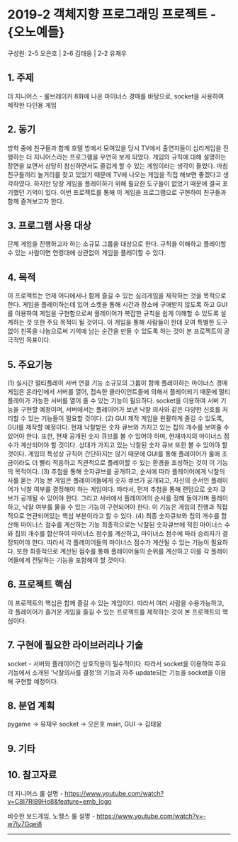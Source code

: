 # 2019-2 객체지향 프로그래밍 프로젝트 - **{오노예들}**
구성원: 2-5 오은호 | 2-6 김태웅 | 2-2 유재우

## 1. 주제
더 지니어스 - 룰브레이커 8화에 나온 마이너스 경매를 바탕으로, socket을 사용하여 제작한 다인용 게임

## 2. 동기
방학 중에 친구들과 함께 호텔 방에서 모여있을 당시 TV에서 출연자들이 심리게임을 진행하는 더 지니어스라는 프로그램을 우연히 보게 되었다. 게임의 규칙에 대해 설명하는 장면을 보면서 상당히 참신하면서도 즐겁게 할 수 있는 게임이라는 생각이 들었다. 마침 친구들끼리 놀거리를 찾고 있었기 때문에 TV에 나오는 게임을 직접 해보면 좋겠다고 생각하였다. 하지만 당장 게임을 플레이하기 위해 필요한 도구들이 없었기 때문에 결국 포기했던 기억이 있다. 이번 프로젝트를 통해 이 게임을 프로그램으로 구현하여 친구들과 함께 즐겨보고자 한다.

## 3. 프로그램 사용 대상
단체 게임을 진행하고자 하는 소규모 그룹을 대상으로 한다.
규칙을 이해하고 플레이할 수 있는 사람이면 연령대에 상관없이 게임을 플레이할 수 있다.

## 4. 목적
이 프로젝트는 언제 어디에서나 함께 즐길 수 있는 심리게임을 제작하는 것을 목적으로 한다. 게임을 플레이하는데 있어 소켓을 통해 시간과 장소에 구애받지 않도록 하고 GUI를 이용하여 게임을 구현함으로써 플레이어가 복잡한 규칙을 쉽게 이해할 수 있도록 설계하는 것 또한 주요 목적이 될 것이다. 이 게임을 통해 사람들이 한데 모여 특별한 도구 없이 친목을 나눔으로써 기억에 남는 순간을 만들 수 있도록 하는 것이 본 프로젝트의 궁극적인 목표이다.


## 5. 주요기능
(1) 실시간 멀티플레이 서버 연결 기능
소규모의 그룹이 함께 플레이하는 마이너스 경매 게임은 온라인에서 서버를 열어, 접속한 클라이언트들에 의해서 플레이되기 때문에 멀티플레이가 가능한 서버를 열어 줄 수 있는 기능이 필요하다. socket을 이용하여 서버 기능을 구현할 예정이며, 서버에서는 플레이어가 보낸 낙찰 의사와 같은 다양한 신호를 처리할 수 있는 기능들이 필요할 것이다.
(2) GUI 제작
게임을 원활하게 즐길 수 있도록, GUI를 제작할 예정이다. 현재 낙찰받은 숫자 큐브와 가지고 있는 칩의 개수를 보여줄 수 있어야 한다. 또한, 현재 공개된 숫자 큐브를 볼 수 있어야 하며, 현재까지의 마이너스 점수가 계산되어야 할 것이다. 상대가 가지고 있는 낙찰된 숫자 큐브 또한 볼 수 있어야 할 것이다. 게임의 특성상 규칙이 간단하지는 않기 때문에 GUI를 통해 플레이어가 룰에 조금이라도 더 빨리 적응하고 직관적으로 플레이할 수 있는 환경을 조성하는 것이 이 기능의 목적이다. 
(3) 추첨을 통해 숫자큐브를 공개하고, 순서에 따라 플레이어에게 낙찰의사를 묻는 기능
본 게임은 플레이어들에게 숫자 큐브가 공개되고, 자신의 순서인 플레이어가 낙찰 여부를 결정해야 하는 게임이다. 따라서, 먼저 추첨을 통해 랜덤으로 숫자 큐브가 공개될 수 있어야 한다. 그리고 서버에서 플레이어의 순서를 정해 돌아가며 플레이하고, 낙찰 여부를 물을 수 있는 기능이 구현되어야 한다. 이 기능은 게임의 진행과 직접적으로 연관되어있는 핵심 부분이라고 할 수 있다.
(4) 최종 숫자큐브와 칩의 개수를 합산해 마이너스 점수를 계산하는 기능
최종적으로는 낙찰된 숫자큐브에 적힌 마이너스 수와 칩의 개수를 합산하여 마이너스 점수를 계산하고, 마이너스 점수에 따라 승리자가 결정되어야 한다. 따라서 각 플레이어들의 마이너스 점수가 계산될 수 있는 기능이 필요하다. 또한 최종적으로 계산된 점수를 통해 플레이어들의 순위를 계산하고 이를 각 플레이어들에게 전달하는 기능을 포함해야 할 것이다.

## 6. 프로젝트 핵심
이 프로젝트의 핵심은 함께 즐길 수 있는 게임이다. 따라서 여러 사람을 수용가능하고, 각 플레이어가 즐거운 게임을 즐길 수 있는 프로젝트를 제작하는 것이 본 프로젝트의 핵심이다.

## 7. 구현에 필요한 라이브러리나 기술
socket - 서버와 플레이어간 상호작용이 필수적이다. 따라서 socket을 이용하여 주요기능에서 소개된 '낙찰의사를 결정'의 기능과 자주 update되는 기능을 socket을 이용해 구현할 예정이다.

## 8. **분업 계획**

pygame -> 유재우
socket -> 오은호
main, GUI -> 김태웅

## 9. 기타


## 10. 참고자료
더 지니어스 룰 설명 - https://www.youtube.com/watch?v=C8I7RIB9Ho8&feature=emb_logo

비슷한 보드게임, 노땡스 룰 설명 - https://www.youtube.com/watch?v=-w7ly7Gqej8

<hr>
